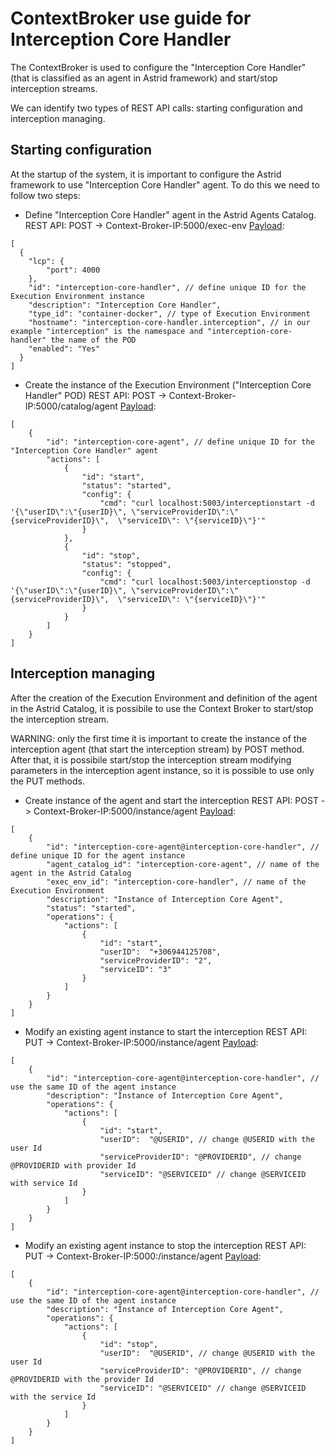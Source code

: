 # ContextBroker use guide for Interception Core Handler

The ContextBroker is used to configure the "Interception Core Handler" (that is classified as an agent in Astrid framework) and start/stop interception streams.


We can identify two types of REST API calls: starting configuration and interception managing.


## Starting configuration

At the startup of the system, it is important to configure the Astrid framework to use "Interception Core Handler" agent.
To do this we need to follow two steps:

* Define "Interception Core Handler" agent in the Astrid Agents Catalog.
  REST API: POST -> Context-Broker-IP:5000/exec-env
  [Payload](./execenv_post_payload.json):

```
[
  {
    "lcp": {
		"port": 4000
    },
    "id": "interception-core-handler", // define unique ID for the Execution Environment instance
    "description": "Interception Core Handler",
    "type_id": "container-docker", // type of Execution Environment
    "hostname": "interception-core-handler.interception", // in our example "interception" is the namespace and "interception-core-handler" the name of the POD
    "enabled": "Yes"
  }
]
```

* Create the instance of the Execution Environment ("Interception Core Handler" POD)
  REST API: POST -> Context-Broker-IP:5000/catalog/agent
  [Payload](./catalog_agent_post_payload.json):

```
[
	{
		"id": "interception-core-agent", // define unique ID for the "Interception Core Handler" agent
		"actions": [
			{
				"id": "start",
				"status": "started",
				"config": {
					"cmd": "curl localhost:5003/interceptionstart -d '{\"userID\":\"{userID}\", \"serviceProviderID\":\"{serviceProviderID}\",  \"serviceID\": \"{serviceID}\"}'"
				}
			},
			{
				"id": "stop",
				"status": "stopped",
				"config": {
					"cmd": "curl localhost:5003/interceptionstop -d '{\"userID\":\"{userID}\", \"serviceProviderID\":\"{serviceProviderID}\",  \"serviceID\": \"{serviceID}\"}'"
				}
			}
		]
	}
]
```

## Interception managing

After the creation of the Execution Environment and definition of the agent in the Astrid Catalog, it is possibile to use the Context Broker to start/stop the interception stream.

WARNING: only the first time it is important to create the instance of the interception agent (that start the interception stream) by POST method.
After that, it is possibile start/stop the interception stream modifying parameters in the interception agent instance, so it is possible to use only the PUT methods.

* Create instance of the agent and start the interception
  REST API: POST -> Context-Broker-IP:5000/instance/agent
  [Payload](./instance_agent_post_payload.json):

```
[
	{
		"id": "interception-core-agent@interception-core-handler", // define unique ID for the agent instance
		"agent_catalog_id": "interception-core-agent", // name of the agent in the Astrid Catalog
		"exec_env_id": "interception-core-handler", // name of the Execution Environment
		"description": "Instance of Interception Core Agent",
		"status": "started",
		"operations": {
			"actions": [
				{
					"id": "start",
					"userID":  "+306944125708",
					"serviceProviderID": "2",
					"serviceID": "3"
				}
			]
		}
	}
]
```

* Modify an existing agent instance to start the interception
  REST API: PUT -> Context-Broker-IP:5000/instance/agent
  [Payload](./instance_agent_start_put_payload.json):

```
[
	{
		"id": "interception-core-agent@interception-core-handler", // use the same ID of the agent instance
		"description": "Instance of Interception Core Agent",
		"operations": {
			"actions": [
				{
					"id": "start",
					"userID":  "@USERID", // change @USERID with the user Id
					"serviceProviderID": "@PROVIDERID", // change @PROVIDERID with provider Id
					"serviceID": "@SERVICEID" // change @SERVICEID with service Id
				}
			]
		}
	}
]
```

* Modify an existing agent instance to stop the interception
  REST API: PUT -> Context-Broker-IP:5000:/instance/agent
  [Payload](./instance_agent_stop_put_payload.json):

```
[
	{
		"id": "interception-core-agent@interception-core-handler", // use the same ID of the agent instance
		"description": "Instance of Interception Core Agent",
		"operations": {
			"actions": [
				{
					"id": "stop",
					"userID":  "@USERID", // change @USERID with the user Id
					"serviceProviderID": "@PROVIDERID", // change @PROVIDERID with the provider Id
					"serviceID": "@SERVICEID" // change @SERVICEID with the service Id
				}
			]
		}
	}
]
```



